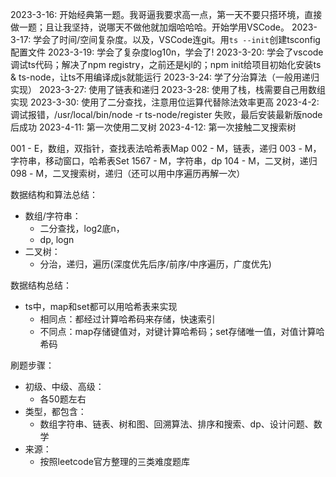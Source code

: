 2023-3-16: 开始经典第一题。我哥逼我要求高一点，第一天不要只搭环境，直接做一题；且让我坚持，说哪天不做他就加烟哈哈哈。开始学用VSCode。
2023-3-17: 学会了时间/空间复杂度。以及，VSCode连git。用`ts --init`创建tsconfig配置文件
2023-3-19: 学会了复杂度log10n，学会了!
2023-3-20: 学会了vscode调试ts代码；解决了npm registry，之前还是kjl的；npm init给项目初始化安装ts & ts-node，让ts不用编译成js就能运行
2023-3-24: 学了分治算法（一般用递归实现）
2023-3-27: 使用了链表和递归
2023-3-28: 使用了栈，栈需要自己用数组实现
2023-3-30: 使用了二分查找，注意用位运算代替除法效率更高
2023-4-2: 调试报错，/usr/local/bin/node -r ts-node/register 失败，最后安装最新版node后成功
2023-4-11: 第一次使用二叉树
2023-4-12: 第一次接触二叉搜索树

001 - E，数组，双指针，查找表法哈希表Map
002 - M，链表，递归
003 - M，字符串，移动窗口，哈希表Set
1567 - M，字符串，dp
104 - M，二叉树，递归
098 - M，二叉搜索树，递归（还可以用中序遍历再解一次）


数据结构和算法总结：
- 数组/字符串：
    - 二分查找，log2底n，
    - dp, logn
- 二叉树：
    - 分治，递归，遍历(深度优先后序/前序/中序遍历，广度优先)


数据结构总结：
- ts中，map和set都可以用哈希表来实现
    - 相同点：都经过计算哈希码来存储，快速索引
    - 不同点：map存储键值对，对键计算哈希码；set存储唯一值，对值计算哈希码


刷题步骤：
- 初级、中级、高级：
    - 各50题左右
- 类型，都包含：
    - 数组字符串、链表、树和图、回溯算法、排序和搜索、dp、设计问题、数学
- 来源：
    - 按照leetcode官方整理的三类难度题库
